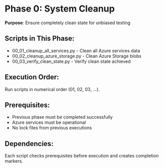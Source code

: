 # Phase 0: System Cleanup

**Purpose**: Ensure completely clean state for unbiased testing

## Scripts in This Phase:

- 00_01_cleanup_all_services.py - Clean all Azure services data
- 00_02_cleanup_azure_storage.py - Clean Azure Storage blobs
- 00_03_verify_clean_state.py - Verify clean state achieved

## Execution Order:

Run scripts in numerical order (01, 02, 03, ...).

## Prerequisites:

- Previous phase must be completed successfully
- Azure services must be operational
- No lock files from previous executions

## Dependencies:

Each script checks prerequisites before execution and creates completion markers.
